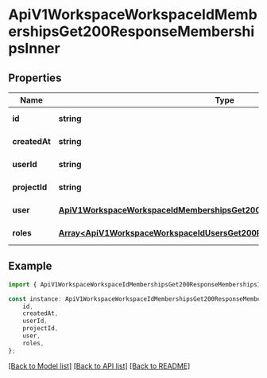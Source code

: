 # ApiV1WorkspaceWorkspaceIdMembershipsGet200ResponseMembershipsInner


## Properties

Name | Type | Description | Notes
------------ | ------------- | ------------- | -------------
**id** | **string** |  | [default to undefined]
**createdAt** | **string** |  | [default to undefined]
**userId** | **string** |  | [default to undefined]
**projectId** | **string** |  | [default to undefined]
**user** | [**ApiV1WorkspaceWorkspaceIdMembershipsGet200ResponseMembershipsInnerUser**](ApiV1WorkspaceWorkspaceIdMembershipsGet200ResponseMembershipsInnerUser.md) |  | [default to undefined]
**roles** | [**Array&lt;ApiV1WorkspaceWorkspaceIdUsersGet200ResponseUsersInnerRolesInner&gt;**](ApiV1WorkspaceWorkspaceIdUsersGet200ResponseUsersInnerRolesInner.md) |  | [default to undefined]

## Example

```typescript
import { ApiV1WorkspaceWorkspaceIdMembershipsGet200ResponseMembershipsInner } from './api';

const instance: ApiV1WorkspaceWorkspaceIdMembershipsGet200ResponseMembershipsInner = {
    id,
    createdAt,
    userId,
    projectId,
    user,
    roles,
};
```

[[Back to Model list]](../README.md#documentation-for-models) [[Back to API list]](../README.md#documentation-for-api-endpoints) [[Back to README]](../README.md)
